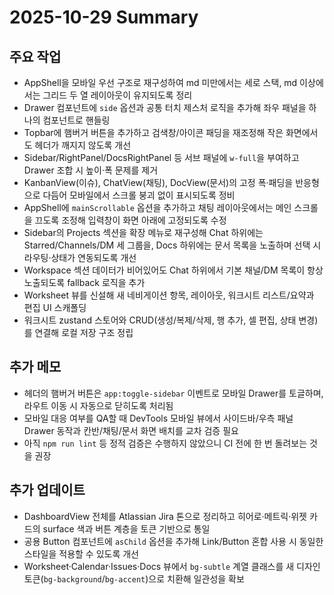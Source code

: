 # 2025-10-29 Summary

## 주요 작업
- AppShell을 모바일 우선 구조로 재구성하여 md 미만에서는 세로 스택, md 이상에서는 그리드 두 열 레이아웃이 유지되도록 정리
- Drawer 컴포넌트에 `side` 옵션과 공통 터치 제스처 로직을 추가해 좌우 패널을 하나의 컴포넌트로 핸들링
- Topbar에 햄버거 버튼을 추가하고 검색창/아이콘 패딩을 재조정해 작은 화면에서도 헤더가 깨지지 않도록 개선
- Sidebar/RightPanel/DocsRightPanel 등 서브 패널에 `w-full`을 부여하고 Drawer 조합 시 높이·폭 문제를 제거
- KanbanView(이슈), ChatView(채팅), DocView(문서)의 고정 폭·패딩을 반응형으로 다듬어 모바일에서 스크롤 붕괴 없이 표시되도록 정비
- AppShell에 `mainScrollable` 옵션을 추가하고 채팅 레이아웃에서는 메인 스크롤을 끄도록 조정해 입력창이 화면 아래에 고정되도록 수정
- Sidebar의 Projects 섹션을 확장 메뉴로 재구성해 Chat 하위에는 Starred/Channels/DM 세 그룹을, Docs 하위에는 문서 목록을 노출하며 선택 시 라우팅·상태가 연동되도록 개선
- Workspace 섹션 데이터가 비어있어도 Chat 하위에서 기본 채널/DM 목록이 항상 노출되도록 fallback 로직을 추가
- Worksheet 뷰를 신설해 새 네비게이션 항목, 레이아웃, 워크시트 리스트/요약과 편집 UI 스캐폴딩
- 워크시트 zustand 스토어와 CRUD(생성/복제/삭제, 행 추가, 셀 편집, 상태 변경)를 연결해 로컬 저장 구조 정립

## 추가 메모
- 헤더의 햄버거 버튼은 `app:toggle-sidebar` 이벤트로 모바일 Drawer를 토글하며, 라우트 이동 시 자동으로 닫히도록 처리됨
- 모바일 대응 여부를 QA할 때 DevTools 모바일 뷰에서 사이드바/우측 패널 Drawer 동작과 칸반/채팅/문서 화면 배치를 교차 검증 필요
- 아직 `npm run lint` 등 정적 검증은 수행하지 않았으니 CI 전에 한 번 돌려보는 것을 권장

## 추가 업데이트
- DashboardView 전체를 Atlassian Jira 톤으로 정리하고 히어로·메트릭·위젯 카드의 surface 색과 버튼 계층을 토큰 기반으로 통일
- 공용 Button 컴포넌트에 `asChild` 옵션을 추가해 Link/Button 혼합 사용 시 동일한 스타일을 적용할 수 있도록 개선
- Worksheet·Calendar·Issues·Docs 뷰에서 `bg-subtle` 계열 클래스를 새 디자인 토큰(`bg-background`/`bg-accent`)으로 치환해 일관성을 확보
